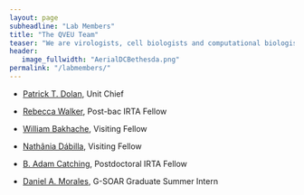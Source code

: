 ```yaml
---
layout: page
subheadline: "Lab Members"
title: "The QVEU Team"
teaser: "We are virologists, cell biologists and computational biologists interested in the evolution and emergence of RNA viruses."
header:
   image_fullwidth: "AerialDCBethesda.png"
permalink: "/labmembers/"
---
```

* [Patrick T. Dolan](https://qveu.github.io/QVEU/labmembers/ptd/), Unit Chief

* [Rebecca Walker](https://qveu.github.io/QVEU/labmembers/rw/), Post-bac IRTA Fellow

* [William Bakhache](https://qveu.github.io/QVEU/labmembers/wb/), Visiting Fellow

* [Nathânia Dábilla](https://qveu.github.io/QVEU/labmembers/nd/), Visiting Fellow

* [B. Adam Catching](https://qveu.github.io/QVEU/labmembers/bac/), Postdoctoral IRTA Fellow

* [Daniel A. Morales](https://qveu.github.io/QVEU/labmembers/dm/), G-SOAR Graduate Summer Intern
